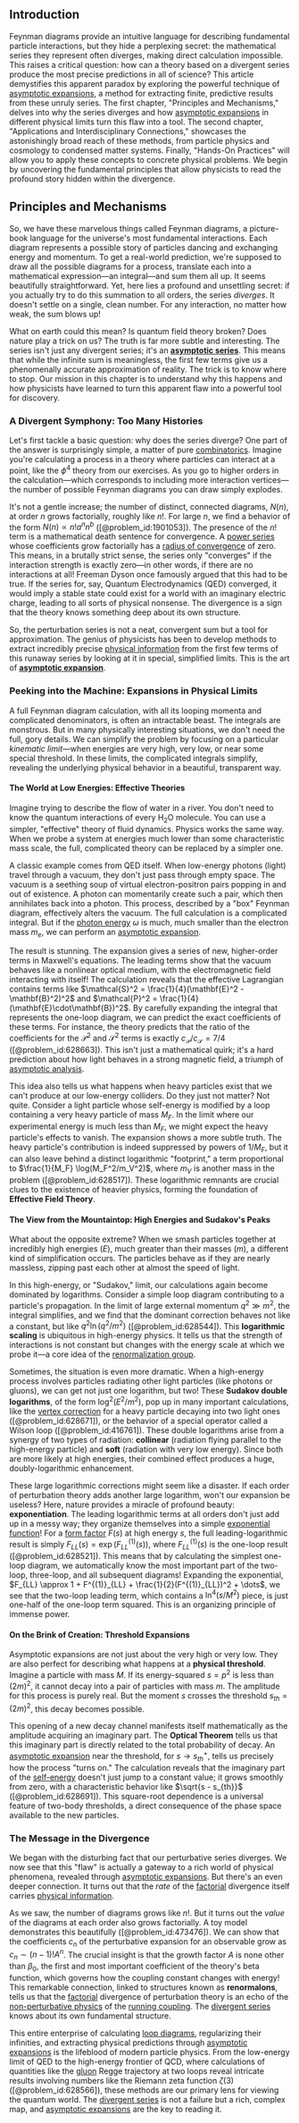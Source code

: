 ## Introduction
Feynman diagrams provide an intuitive language for describing fundamental particle interactions, but they hide a perplexing secret: the mathematical series they represent often diverges, making direct calculation impossible. This raises a critical question: how can a theory based on a divergent series produce the most precise predictions in all of science? This article demystifies this apparent paradox by exploring the powerful technique of [asymptotic expansions](@article_id:172702), a method for extracting finite, predictive results from these unruly series. The first chapter, "Principles and Mechanisms," delves into why the series diverges and how [asymptotic expansions](@article_id:172702) in different physical limits turn this flaw into a tool. The second chapter, "Applications and Interdisciplinary Connections," showcases the astonishingly broad reach of these methods, from particle physics and cosmology to condensed matter systems. Finally, "Hands-On Practices" will allow you to apply these concepts to concrete physical problems. We begin by uncovering the fundamental principles that allow physicists to read the profound story hidden within the divergence.

## Principles and Mechanisms

So, we have these marvelous things called Feynman diagrams, a picture-book language for the universe's most fundamental interactions. Each diagram represents a possible story of particles dancing and exchanging energy and momentum. To get a real-world prediction, we're supposed to draw all the possible diagrams for a process, translate each into a mathematical expression—an integral—and sum them all up. It seems beautifully straightforward. Yet, here lies a profound and unsettling secret: if you actually try to do this summation to all orders, the series *diverges*. It doesn't settle on a single, clean number. For any interaction, no matter how weak, the sum blows up!

What on earth could this mean? Is quantum field theory broken? Does nature play a trick on us? The truth is far more subtle and interesting. The series isn't just any divergent series; it's an **[asymptotic series](@article_id:167898)**. This means that while the infinite sum is meaningless, the first few terms give us a phenomenally accurate approximation of reality. The trick is to know where to stop. Our mission in this chapter is to understand why this happens and how physicists have learned to turn this apparent flaw into a powerful tool for discovery.

### A Divergent Symphony: Too Many Histories

Let's first tackle a basic question: why does the series diverge? One part of the answer is surprisingly simple, a matter of pure [combinatorics](@article_id:143849). Imagine you're calculating a process in a theory where particles can interact at a point, like the $\phi^4$ theory from our exercises. As you go to higher orders in the calculation—which corresponds to including more interaction vertices—the number of possible Feynman diagrams you can draw simply explodes.

It's not a gentle increase; the number of distinct, connected diagrams, $N(n)$, at order $n$ grows factorially, roughly like $n!$. For large $n$, we find a behavior of the form $N(n) \propto n! a^n n^b$ ([@problem_id:1901053]). The presence of the $n!$ term is a mathematical death sentence for convergence. A [power series](@article_id:146342) whose coefficients grow factorially has a [radius of convergence](@article_id:142644) of zero. This means, in a brutally strict sense, the series only "converges" if the interaction strength is exactly zero—in other words, if there are no interactions at all! Freeman Dyson once famously argued that this had to be true. If the series for, say, Quantum Electrodynamics (QED) converged, it would imply a stable state could exist for a world with an imaginary electric charge, leading to all sorts of physical nonsense. The divergence is a sign that the theory knows something deep about its own structure.

So, the perturbation series is not a neat, convergent sum but a tool for approximation. The genius of physicists has been to develop methods to extract incredibly precise [physical information](@article_id:152062) from the first few terms of this runaway series by looking at it in special, simplified limits. This is the art of **[asymptotic expansion](@article_id:148808)**.

### Peeking into the Machine: Expansions in Physical Limits

A full Feynman diagram calculation, with all its looping momenta and complicated denominators, is often an intractable beast. The integrals are monstrous. But in many physically interesting situations, we don't need the full, gory details. We can simplify the problem by focusing on a particular *kinematic limit*—when energies are very high, very low, or near some special threshold. In these limits, the complicated integrals simplify, revealing the underlying physical behavior in a beautiful, transparent way.

#### The World at Low Energies: Effective Theories

Imagine trying to describe the flow of water in a river. You don't need to know the quantum interactions of every $\text{H}_2\text{O}$ molecule. You can use a simpler, "effective" theory of fluid dynamics. Physics works the same way. When we probe a system at energies much lower than some characteristic mass scale, the full, complicated theory can be replaced by a simpler one.

A classic example comes from QED itself. When low-energy photons (light) travel through a vacuum, they don't just pass through empty space. The vacuum is a seething soup of virtual electron-positron pairs popping in and out of existence. A photon can momentarily create such a pair, which then annihilates back into a photon. This process, described by a "box" Feynman diagram, effectively alters the vacuum. The full calculation is a complicated integral. But if the [photon energy](@article_id:138820) $\omega$ is much, much smaller than the electron mass $m_e$, we can perform an [asymptotic expansion](@article_id:148808).

The result is stunning. The expansion gives a series of new, higher-order terms in Maxwell's equations. The leading terms show that the vacuum behaves like a nonlinear optical medium, with the electromagnetic field interacting with itself! The calculation reveals that the effective Lagrangian contains terms like $\mathcal{S}^2 = \frac{1}{4}(\mathbf{E}^2 - \mathbf{B}^2)^2$ and $\mathcal{P}^2 = \frac{1}{4}(\mathbf{E}\cdot\mathbf{B})^2$. By carefully expanding the integral that represents the one-loop diagram, we can predict the exact coefficients of these terms. For instance, the theory predicts that the ratio of the coefficients for the $\mathcal{P}^2$ and $\mathcal{S}^2$ terms is exactly $c_{\mathcal{P}}/c_{\mathcal{S}} = 7/4$ ([@problem_id:628663]). This isn't just a mathematical quirk; it's a hard prediction about how light behaves in a strong magnetic field, a triumph of [asymptotic analysis](@article_id:159922).

This idea also tells us what happens when heavy particles exist that we can't produce at our low-energy colliders. Do they just not matter? Not quite. Consider a light particle whose self-energy is modified by a loop containing a very heavy particle of mass $M_F$. In the limit where our experimental energy is much less than $M_F$, we might expect the heavy particle's effects to vanish. The expansion shows a more subtle truth. The heavy particle's contribution is indeed suppressed by powers of $1/M_F$, but it can also leave behind a distinct logarithmic "footprint," a term proportional to $\frac{1}{M_F} \log(M_F^2/m_V^2)$, where $m_V$ is another mass in the problem ([@problem_id:628517]). These logarithmic remnants are crucial clues to the existence of heavier physics, forming the foundation of **Effective Field Theory**.

#### The View from the Mountaintop: High Energies and Sudakov's Peaks

What about the opposite extreme? When we smash particles together at incredibly high energies ($E$), much greater than their masses ($m$), a different kind of simplification occurs. The particles behave as if they are nearly massless, zipping past each other at almost the speed of light.

In this high-energy, or "Sudakov," limit, our calculations again become dominated by logarithms. Consider a simple loop diagram contributing to a particle's propagation. In the limit of large external momentum $q^2 \gg m^2$, the integral simplifies, and we find that the dominant correction behaves not like a constant, but like $q^2 \ln(q^2/m^2)$ ([@problem_id:628544]). This **logarithmic scaling** is ubiquitous in high-energy physics. It tells us that the strength of interactions is not constant but changes with the energy scale at which we probe it—a core idea of the [renormalization group](@article_id:147223).

Sometimes, the situation is even more dramatic. When a high-energy process involves particles radiating other light particles (like photons or gluons), we can get not just one logarithm, but two! These **Sudakov double logarithms**, of the form $\log^2(E^2/m^2)$, pop up in many important calculations, like the [vertex correction](@article_id:137415) for a heavy particle decaying into two light ones ([@problem_id:628671]), or the behavior of a special operator called a Wilson loop ([@problem_id:416761]). These double logarithms arise from a synergy of two types of radiation: **collinear** (radiation flying parallel to the high-energy particle) and **soft** (radiation with very low energy). Since both are more likely at high energies, their combined effect produces a huge, doubly-logarithmic enhancement.

These large logarithmic corrections might seem like a disaster. If each order of perturbation theory adds another large logarithm, won't our expansion be useless? Here, nature provides a miracle of profound beauty: **exponentiation**. The leading logarithmic terms at all orders don't just add up in a messy way; they organize themselves into a simple [exponential function](@article_id:160923)! For a [form factor](@article_id:146096) $F(s)$ at high energy $s$, the full leading-logarithmic result is simply $F_{LL}(s) = \exp(F^{(1)}_{LL}(s))$, where $F^{(1)}_{LL}(s)$ is the one-loop result ([@problem_id:628521]). This means that by calculating the simplest one-loop diagram, we automatically know the most important part of the two-loop, three-loop, and all subsequent diagrams! Expanding the exponential, $F_{LL} \approx 1 + F^{(1)}_{LL} + \frac{1}{2}(F^{(1)}_{LL})^2 + \dots$, we see that the two-loop leading term, which contains a $\ln^4(s/M^2)$ piece, is just one-half of the one-loop term squared. This is an organizing principle of immense power.

#### On the Brink of Creation: Threshold Expansions

Asymptotic expansions are not just about the very high or very low. They are also perfect for describing what happens at a **physical threshold**. Imagine a particle with mass $M$. If its energy-squared $s=p^2$ is less than $(2m)^2$, it cannot decay into a pair of particles with mass $m$. The amplitude for this process is purely real. But the moment $s$ crosses the threshold $s_{th} = (2m)^2$, this decay becomes possible.

This opening of a new decay channel manifests itself mathematically as the amplitude acquiring an imaginary part. The **Optical Theorem** tells us that this imaginary part is directly related to the total probability of decay. An [asymptotic expansion](@article_id:148808) near the threshold, for $s \to s_{th}^+$, tells us precisely how the process "turns on." The calculation reveals that the imaginary part of the [self-energy](@article_id:145114) doesn't just jump to a constant value; it grows smoothly from zero, with a characteristic behavior like $\sqrt{s - s_{th}}$ ([@problem_id:628691]). This square-root dependence is a universal feature of two-body thresholds, a direct consequence of the phase space available to the new particles.

### The Message in the Divergence

We began with the disturbing fact that our perturbative series diverges. We now see that this "flaw" is actually a gateway to a rich world of physical phenomena, revealed through [asymptotic expansions](@article_id:172702). But there's an even deeper connection. It turns out that the *rate* of the [factorial](@article_id:266143) divergence itself carries [physical information](@article_id:152062).

As we saw, the number of diagrams grows like $n!$. But it turns out the *value* of the diagrams at each order also grows factorially. A toy model demonstrates this beautifully ([@problem_id:473476]). We can show that the coefficients $c_n$ of the perturbative expansion for an observable grow as $c_n \sim (n-1)! A^n$. The crucial insight is that the growth factor $A$ is none other than $\beta_0$, the first and most important coefficient of the theory's beta function, which governs how the coupling constant changes with energy! This remarkable connection, linked to structures known as **renormalons**, tells us that the [factorial](@article_id:266143) divergence of perturbation theory is an echo of the [non-perturbative physics](@article_id:135906) of the [running coupling](@article_id:147587). The [divergent series](@article_id:158457) knows about its own fundamental structure.

This entire enterprise of calculating [loop diagrams](@article_id:148793), regularizing their infinities, and extracting physical predictions through [asymptotic expansions](@article_id:172702) is the lifeblood of modern particle physics. From the low-energy limit of QED to the high-energy frontier of QCD, where calculations of quantities like the [gluon](@article_id:159014) Regge trajectory at two loops reveal intricate results involving numbers like the Riemann zeta function $\zeta(3)$ ([@problem_id:628566]), these methods are our primary lens for viewing the quantum world. The [divergent series](@article_id:158457) is not a failure but a rich, complex map, and [asymptotic expansions](@article_id:172702) are the key to reading it.